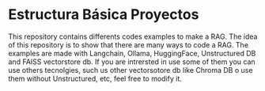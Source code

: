 # Estructura Básica Proyectos

This repository contains differents codes examples to make a RAG. The idea of this repository is to show that there are many ways to code a RAG.
The examples are made with Langchain, Ollama, HuggingFace, Unstructured DB and FAISS vectorstore db. If you are intrersted in use some of them you can use others tecnolgies, such us other vectorsotore db like Chroma DB o use them without Unstructured, etc, feel free to modify it.
